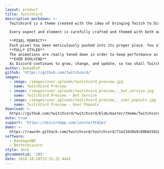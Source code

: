 ```yaml
---
layout: product
title: TwitchCord
description_markdown: >-
  Twitchcord is a theme created with the idea of bringing Twitch to Discord, combined with a little extra personality.

  Every aspect and element is carefully crafted and themed with both aesthetics and performance in mind.

  **PIXEL PERFECT**
  Each pixel has been meticulously pushed into its proper place. You also may find some animated pixel friends to guide you on your way.
  **FULLY STYLED**
  The animations are really toned down in order to keep performance as high as possible, but the subtleties of the animations present make it worth it.
  **EVER EVOLVING**
  As Discord continues to grow, change, and update, so too shall Twitchcord. Fear not, there is no end in sight for this theme.
author: BakedPvP
github: 'https://github.com/twitchcord/'
images:
  - image: /images/user_uploads/twitchcord_preview.jpg
    name: TwitchCord Preview
  - image: /images/user_uploads/twitchcord_preview_-_bot_service.jpg
    name: TwitchCord Preview - Bot Service
  - image: /images/user_uploads/twitchcord_preview_-_user_popouts.jpg
    name: TwitchCord Preview - User Popouts
download: >-
  https://github.com/twitchcord/twitchcord/blob/master/theme/Twitchcord.theme.css
auto: true
support: 'https://discordapp.com/invite/XtA2pv'
demo: >-
  https://rawcdn.githack.com/twitchcord/twitchcord/71e23438e9c89b6d1818e047ee2c2dcb7f768922/theme/Twitchcord.theme.css
software:
  - BandagedBD
  - BetterDiscord
style: dark
ghcommentid: '183'
date: 2018-10-28T22:52:22.444Z
---
```


